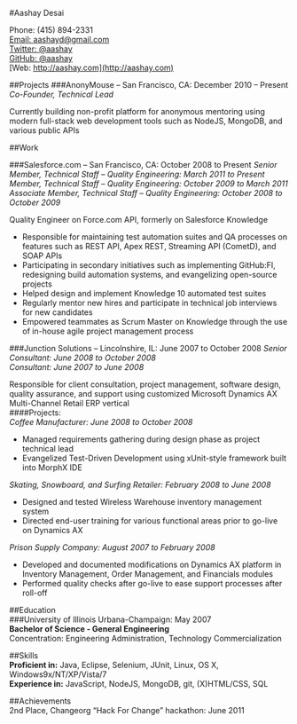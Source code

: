 #Aashay Desai

<span class="contact phone">Phone: (415) 894-2331</span>  
<span class="contact email">[Email: aashayd@gmail.com](mailto:aashayd@gmail.com)</span>  
<span class="contact twitter">[Twitter: @aashay](http://twitter.com/aashay)</span>  
<span class="contact github">[GitHub: @aashay](http://github.com/aashay)</span>  
<span class="contact web">[Web: http://aashay.com](http://aashay.com)</span>  

##Projects
###AnonyMouse – San Francisco, CA: December 2010 – Present
*Co-Founder, Technical Lead*

Currently building non-profit platform for anonymous mentoring using modern full-stack web development tools such as NodeJS, MongoDB, and various public APIs  

##Work

###Salesforce.com – San Francisco, CA: October 2008 to Present
*Senior Member, Technical Staff – Quality Engineering: March 2011 to Present*  
*Member, Technical Staff – Quality Engineering: October 2009 to March 2011*  
*Associate Member, Technical Staff – Quality Engineering: October 2008 to October 2009*  

Quality Engineer on Force.com API, formerly on Salesforce Knowledge  

* Responsible for maintaining test automation suites and QA processes on features such as REST API, Apex REST, Streaming API (CometD), and SOAP APIs  
* Participating in secondary initiatives such as implementing GitHub:FI, redesigning build automation systems, and evangelizing open-source projects  
* Helped design and implement Knowledge 10 automated test suites  
* Regularly mentor new hires and participate in technical job interviews for new candidates  
* Empowered teammates as Scrum Master on Knowledge through the use of in-house agile project management process  

###Junction Solutions – Lincolnshire, IL: June 2007 to October 2008
*Senior Consultant: June 2008 to October 2008*  
*Consultant: June 2007 to June 2008*  

Responsible for client consultation, project management, software design, quality assurance, and support using customized Microsoft Dynamics AX Multi-Channel Retail ERP vertical  
####Projects:  
*Coffee Manufacturer: June 2008 to October 2008*   

* Managed requirements gathering during design phase as project technical lead   
* Evangelized Test-Driven Development using xUnit-style framework built into MorphX IDE
  
*Skating, Snowboard, and Surfing Retailer: February 2008 to June 2008*  

* Designed and tested Wireless Warehouse inventory management system  
* Directed end-user training for various functional areas prior to go-live on Dynamics AX  

*Prison Supply Company: August 2007 to February 2008*  

* Developed and documented modifications on Dynamics AX platform in Inventory Management, Order Management, and Financials modules   
* Performed quality checks after go-live to ease support processes after roll-off  

##Education  
###University of Illinois Urbana-Champaign:	May 2007  
**Bachelor of Science - General Engineering**  
Concentration: Engineering Administration, Technology Commercialization  

##Skills  
**Proficient in:** Java, Eclipse, Selenium, JUnit, Linux, OS X, Windows9x/NT/XP/Vista/7  
**Experience in:** JavaScript, NodeJS, MongoDB, git, (X)HTML/CSS, SQL  

##Achievements  
2nd Place, Changeorg “Hack For Change” hackathon:   June 2011  

